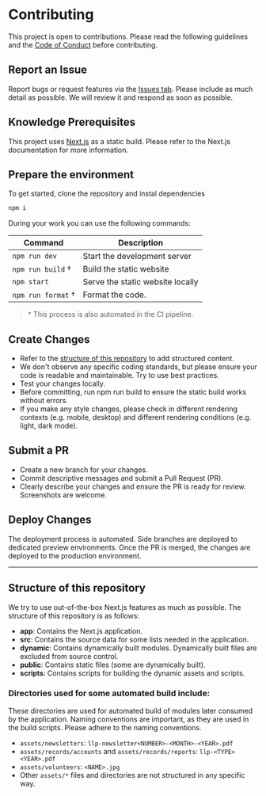 # Contributing

This project is open to contributions. Please read the following guidelines and the [Code of Conduct](./CODE_OF_CONDUCT.md) before contributing.

## Report an Issue

Report bugs or request features via the [Issues tab](./issues/new). Please include as much detail as possible. We will review it and respond as soon as possible.

## Knowledge Prerequisites

This project uses [Next.js](https://nextjs.org/) as a static build. Please refer to the Next.js documentation for more information.

## Prepare the environment

To get started, clone the repository and instal dependencies

```bash
npm i
```

During your work you can use the following commands:

| Command            | Description                      |
| ------------------ | -------------------------------- |
| `npm run dev`      | Start the development server     |
| `npm run build` †  | Build the static website         |
| `npm start`        | Serve the static website locally |
| `npm run format` † | Format the code.                 |

> † This process is also automated in the CI pipeline.

## Create Changes

- Refer to the [structure of this repository](#structure-of-this-repository) to add structured content.
- We don't observe any specific coding standards, but please ensure your code is readable and maintainable. Try to use best practices.
- Test your changes locally.
- Before committing, run npm run build to ensure the static build works without errors.
- If you make any style changes, please check in different rendering contexts (e.g. mobile, desktop) and different rendering conditions (e.g. light, dark mode).

## Submit a PR

- Create a new branch for your changes.
- Commit descriptive messages and submit a Pull Request (PR).
- Clearly describe your changes and ensure the PR is ready for review. Screenshots are welcome.

## Deploy Changes

The deployment process is automated. Side branches are deployed to dedicated preview environments. Once the PR is merged, the changes are deployed to the production environment.

---

## Structure of this repository

We try to use out-of-the-box Next.js features as much as possible. The structure of this repository is as follows:

- **app**: Contains the Next.js application.
- **src**: Contains the source data for some lists needed in the application.
- **dynamic**: Contains dynamically built modules. Dynamically built files are excluded from source control.
- **public**: Contains static files (some are dynamically built).
- **scripts**: Contains scripts for building the dynamic assets and scripts.

### Directories used for some automated build include:

These directories are used for automated build of modules later consumed by the application. Naming conventions are important, as they are used in the build scripts. Please adhere to the naming conventions.

- `assets/newsletters`: `llp-newsletter<NUMBER>-<MONTH>-<YEAR>.pdf`
- `assets/records/accounts` and `assets/records/reports`: `llp-<TYPE><YEAR>.pdf`
- `assets/volunteers`: `<NAME>.jpg`
- Other `assets/*` files and directories are not structured in any specific way.
